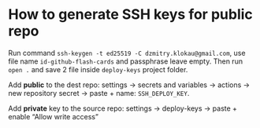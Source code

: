 # How to generate SSH keys for public repo

Run command `ssh-keygen -t ed25519 -C dzmitry.klokau@gmail.com`, use file name `id-github-flash-cards` and passphrase leave empty. Then run `open .` and save 2 file inside `deploy-keys` project folder.

Add **public** to the dest repo: settings -> secrets and variables -> actions -> new repository secret -> paste + name: `SSH_DEPLOY_KEY`.

Add **private** key to the source repo: settings -> deploy-keys -> paste + enable “Allow write access”
